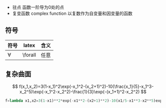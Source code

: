 - 驻点 函数一阶导为0处的点
- 复变函数 complex function 以复数作为自变量和因变量的函数


## 符号

|符号|latex|含义|
|---|---|---|
|$\forall$|\forall |任意|

## 复杂曲面

$$
f(x_1,x_2)=3(1-x_1)^2\exp(-x_1^2-(x_2+1)^2)-10(\frac{x_1}{5}-x_1^3-x_2^5)\exp(-x_1^2-x_2^2)-\frac{1}{3}\exp(-(x_1+1)^2-x_2^2)
$$

```python
f=lambda x1,x2=3(1-x1)**2*exp(-x1**2-(x2+1)**2)-10(x1/5-x1**3-x2**5)exp(-x1**2-x2**2)-1/3*exp(-(x1+1)**2-x2**2)
```
